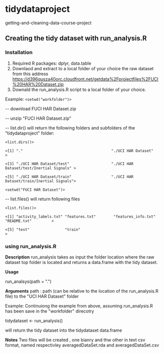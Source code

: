 # tidydataproject
getting-and-cleaning-data-course-project

## Creating the tidy dataset with run_analysis.R
### Installation
 1. Required R packages: dplyr, data.table
 2. Downlaod and extract to a local folder of your choice the raw dataset from this address
    https://d396qusza40orc.cloudfront.net/getdata%2Fprojectfiles%2FUCI%20HAR%20Dataset.zip
 3. Downald the run_analysis.R script to a local folder of your choice.
 
 Example:
 `<setwd("workfolder")>`

  -- download FUCI HAR Dataset.zip

  -- unzip "FUCI HAR Dataset.zip"

  -- list.dir() will return the following folders and subfolders of the "tidydataproject" folder:
  
 `<list.dirs()>`
 
`<[1] "."                                        "./UCI HAR Dataset"                       >`

`<[3] "./UCI HAR Dataset/test"                   "./UCI HAR Dataset/test/Inertial Signals" >`

`<[5] "./UCI HAR Dataset/train"                  "./UCI HAR Dataset/train/Inertial Signals">`


`<setwd("FUCI HAR Dataset")>`

   -- list.files() will return following files 
   
`<list.files()>`

`<[1] "activity_labels.txt" "features.txt"        "features_info.txt"   "README.txt"         >`

`<[5] "test"                "train"                                                          >`


### using run_analysis.R
**Description** 
run_analysis takes as input the folder location where the raw dataset top folder is located and 
returns a data.frame with the tidy dataset. 

**Usage**

run_analsys(path = ".")

**Arguments**
path  : path (can be relative to the location of the run_analysis.R file) to the "UCI HAR Dataset" folder

Example: 
Continuiong the example from above, assuming run_analysis.R has been save in the "workfolder" direcotry

tidydataset <- run_analysis()

will return the tidy dataset into the tidydataset data.frame

**Notes**
Two files will be created , one bianry and thw other in text csv format, 
named respectivley averagedDataSet.rda and averagedDataSet.csv
